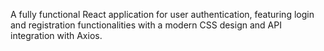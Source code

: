 A fully functional React application for user authentication, featuring login and registration functionalities with a modern CSS design and API integration with Axios.
